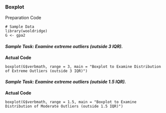 ### Boxplot
Preparation Code
```
# Sample Data
library(wooldridge)
G <- gpa2
```
#### **_Sample Task: Examine extreme outliers (outside 3 IQR)._**
**Actual Code**
```
boxplot(G$verbmath, range = 3, main = "Boxplot to Examine Distribution of Extreme Outliers (outside 3 IQR)")
```
#### **_Sample Task: Examine extreme outliers (outside 1.5 IQR)._**
**Actual Code**
```
boxplot(G$verbmath, range = 1.5, main = "Boxplot to Examine Distribution of Moderate Outliers (outside 1.5 IQR)")
```
